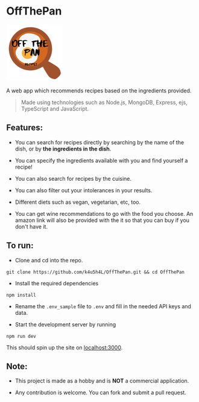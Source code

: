 # OffThePan

![OffThePan Logo](/assets/logo.png)

A web app which recommends recipes based on the ingredients provided.

> Made using technologies such as Node.js, MongoDB, Express, ejs, TypeScript and JavaScript.

## Features:

- You can search for recipes directly by searching by the name of the dish, or by <b>the ingredients in the dish</b>.

- You can specify the ingredients available with you and find yourself a recipe!

- You can also search for recipes by the cuisine.

- You can also filter out your intolerances in your results.

- Different diets such as vegan, vegetarian, etc, too.

- You can get wine recommendations to go with the food you choose. An amazon link will also be provided with the it so that you can buy if you don't have it.

## To run:

- Clone and cd into the repo.

```
git clone https://github.com/k4u5h4L/OffThePan.git && cd OffThePan
```

- Install the required dependencies

```
npm install
```

- Rename the `.env_sample` file to `.env` and fill in the needed API keys and data.

- Start the development server by running

```
npm run dev
```

This should spin up the site on [localhost:3000](http://localhost:3000).

## Note:

- This project is made as a hobby and is <b>NOT</b> a commercial application.

- Any contribution is welcome. You can fork and submit a pull request.
